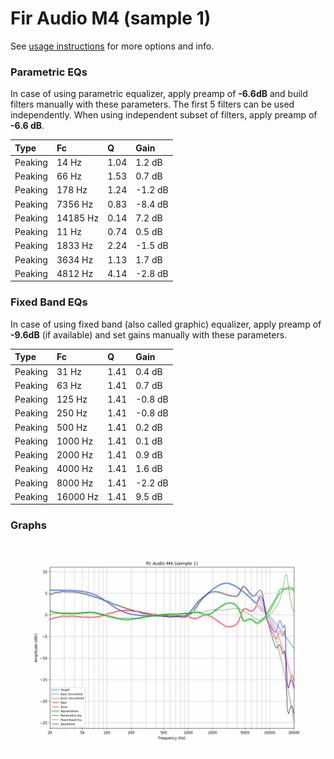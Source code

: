 # Fir Audio M4 (sample 1)
See [usage instructions](https://github.com/jaakkopasanen/AutoEq#usage) for more options and info.

### Parametric EQs
In case of using parametric equalizer, apply preamp of **-6.6dB** and build filters manually
with these parameters. The first 5 filters can be used independently.
When using independent subset of filters, apply preamp of **-6.6 dB**.

| Type    | Fc       |    Q | Gain    |
|:--------|:---------|:-----|:--------|
| Peaking | 14 Hz    | 1.04 | 1.2 dB  |
| Peaking | 66 Hz    | 1.53 | 0.7 dB  |
| Peaking | 178 Hz   | 1.24 | -1.2 dB |
| Peaking | 7356 Hz  | 0.83 | -8.4 dB |
| Peaking | 14185 Hz | 0.14 | 7.2 dB  |
| Peaking | 11 Hz    | 0.74 | 0.5 dB  |
| Peaking | 1833 Hz  | 2.24 | -1.5 dB |
| Peaking | 3634 Hz  | 1.13 | 1.7 dB  |
| Peaking | 4812 Hz  | 4.14 | -2.8 dB |

### Fixed Band EQs
In case of using fixed band (also called graphic) equalizer, apply preamp of **-9.6dB**
(if available) and set gains manually with these parameters.

| Type    | Fc       |    Q | Gain    |
|:--------|:---------|:-----|:--------|
| Peaking | 31 Hz    | 1.41 | 0.4 dB  |
| Peaking | 63 Hz    | 1.41 | 0.7 dB  |
| Peaking | 125 Hz   | 1.41 | -0.8 dB |
| Peaking | 250 Hz   | 1.41 | -0.8 dB |
| Peaking | 500 Hz   | 1.41 | 0.2 dB  |
| Peaking | 1000 Hz  | 1.41 | 0.1 dB  |
| Peaking | 2000 Hz  | 1.41 | 0.9 dB  |
| Peaking | 4000 Hz  | 1.41 | 1.6 dB  |
| Peaking | 8000 Hz  | 1.41 | -2.2 dB |
| Peaking | 16000 Hz | 1.41 | 9.5 dB  |

### Graphs
![](./Fir%20Audio%20M4%20(sample%201).png)